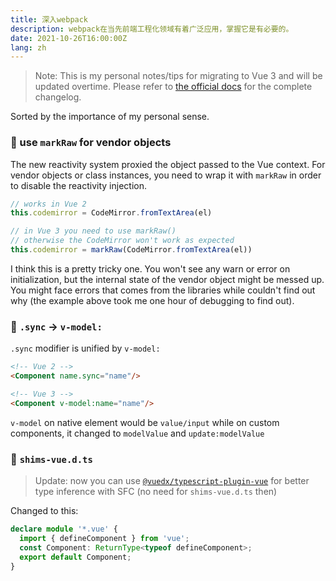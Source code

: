 ```yaml
---
title: 深入webpack
description: webpack在当先前端工程化领域有着广泛应用，掌握它是有必要的。
date: 2021-10-26T16:00:00Z
lang: zh
---
```


> Note: This is my personal notes/tips for migrating to Vue 3 and will be updated overtime. Please refer to [the official docs](https://v3.vuejs.org) for the complete changelog.

Sorted by the importance of my personal sense.

### 💫 use `markRaw` for vendor objects

The new reactivity system proxied the object passed to the Vue context. For vendor objects or class instances, you need to wrap it with `markRaw` in order to disable the reactivity injection.

```ts
// works in Vue 2
this.codemirror = CodeMirror.fromTextArea(el)

// in Vue 3 you need to use markRaw()
// otherwise the CodeMirror won't work as expected
this.codemirror = markRaw(CodeMirror.fromTextArea(el))
```

I think this is a pretty tricky one. You won't see any warn or error on initialization, but the internal state of the vendor object might be messed up. You might face errors that comes from the libraries while couldn't find out why (the example above took me one hour of debugging to find out).


### 💫 `.sync` → `v-model:`

`.sync` modifier is unified by `v-model:`

```html
<!-- Vue 2 -->
<Component name.sync="name"/>

<!-- Vue 3 -->
<Component v-model:name="name"/>
```

`v-model` on native element would be `value/input` while on custom components, it changed to `modelValue` and `update:modelValue`


### 💫 `shims-vue.d.ts`

> Update: now you can use [`@vuedx/typescript-plugin-vue`](https://github.com/znck/vue-developer-experience/tree/main/packages/typescript-plugin-vue) for better type inference with SFC (no need for `shims-vue.d.ts` then) 

Changed to this:

```ts
declare module '*.vue' {
  import { defineComponent } from 'vue';
  const Component: ReturnType<typeof defineComponent>;
  export default Component;
}
```